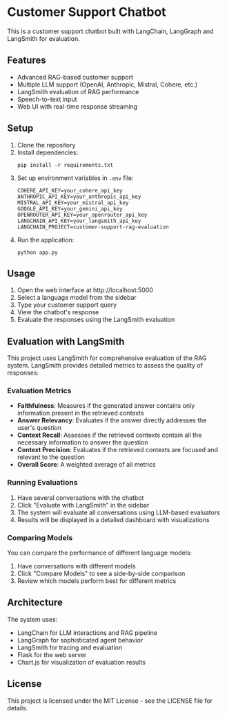 # Customer Support Chatbot

This is a customer support chatbot built with LangChain, LangGraph and LangSmith for evaluation.

## Features

- Advanced RAG-based customer support
- Multiple LLM support (OpenAI, Anthropic, Mistral, Cohere, etc.)
- LangSmith evaluation of RAG performance
- Speech-to-text input
- Web UI with real-time response streaming

## Setup

1. Clone the repository
2. Install dependencies:
   ```
   pip install -r requirements.txt
   ```
3. Set up environment variables in `.env` file:
   ```
   COHERE_API_KEY=your_cohere_api_key
   ANTHROPIC_API_KEY=your_anthropic_api_key
   MISTRAL_API_KEY=your_mistral_api_key
   GOOGLE_API_KEY=your_gemini_api_key
   OPENROUTER_API_KEY=your_openrouter_api_key
   LANGCHAIN_API_KEY=your_langsmith_api_key
   LANGCHAIN_PROJECT=customer-support-rag-evaluation
   ```
4. Run the application:
   ```
   python app.py
   ```

## Usage

1. Open the web interface at http://localhost:5000
2. Select a language model from the sidebar
3. Type your customer support query
4. View the chatbot's response
5. Evaluate the responses using the LangSmith evaluation

## Evaluation with LangSmith

This project uses LangSmith for comprehensive evaluation of the RAG system. LangSmith provides detailed metrics to assess the quality of responses:

### Evaluation Metrics

- **Faithfulness**: Measures if the generated answer contains only information present in the retrieved contexts
- **Answer Relevancy**: Evaluates if the answer directly addresses the user's question
- **Context Recall**: Assesses if the retrieved contexts contain all the necessary information to answer the question
- **Context Precision**: Evaluates if the retrieved contexts are focused and relevant to the question
- **Overall Score**: A weighted average of all metrics

### Running Evaluations

1. Have several conversations with the chatbot
2. Click "Evaluate with LangSmith" in the sidebar
3. The system will evaluate all conversations using LLM-based evaluators
4. Results will be displayed in a detailed dashboard with visualizations

### Comparing Models

You can compare the performance of different language models:
1. Have conversations with different models
2. Click "Compare Models" to see a side-by-side comparison
3. Review which models perform best for different metrics

## Architecture

The system uses:
- LangChain for LLM interactions and RAG pipeline
- LangGraph for sophisticated agent behavior
- LangSmith for tracing and evaluation
- Flask for the web server
- Chart.js for visualization of evaluation results

## License

This project is licensed under the MIT License - see the LICENSE file for details.
